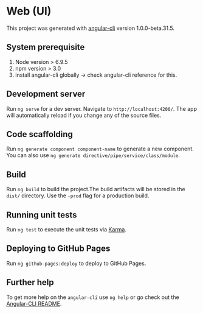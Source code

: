 # Web (UI)

This project was generated with [angular-cli](https://github.com/angular/angular-cli) version 1.0.0-beta.31.5.

## System prerequisite
1. Node version  > 6.9.5
2. npm version > 3.0
3. install angular-cli globally -> check angular-cli reference for this.

## Development server
Run `ng serve` for a dev server.   Navigate to `http://localhost:4200/`. The app will automatically reload if you change any of the source files.

## Code scaffolding

Run `ng generate component component-name` to generate a new component. You can also use `ng generate directive/pipe/service/class/module`.



## Build

Run `ng build` to build the project.The build artifacts will be stored in the `dist/` directory. Use the `-prod` flag for a production build.

## Running unit tests

Run `ng test` to execute the unit tests via [Karma](https://karma-runner.github.io).

## Deploying to GitHub Pages

Run `ng github-pages:deploy` to deploy to GitHub Pages.

## Further help


To get more help on the `angular-cli` use `ng help` or go check out the [Angular-CLI README](https://github.com/angular/angular-cli/blob/master/README.md).

